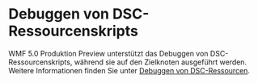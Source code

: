 # Debuggen von DSC-Ressourcenskripts
WMF 5.0 Produktion Preview unterstützt das Debuggen von DSC-Ressourcenskripts, während sie auf den Zielknoten ausgeführt werden. Weitere Informationen finden Sie unter [Debuggen von DSC-Ressourcen](https://msdn.microsoft.com/powershell/dsc/debugresource).

<!--HONumber=Aug16_HO3-->


